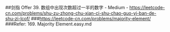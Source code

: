 ##剑指 Offer 39. 数组中出现次数超过一半的数字 - Medium - https://leetcode-cn.com/problems/shu-zu-zhong-chu-xian-ci-shu-chao-guo-yi-ban-de-shu-zi-lcof/
###https://leetcode-cn.com/problems/majority-element/
###Refer: 169. Majority Element.easy.md
